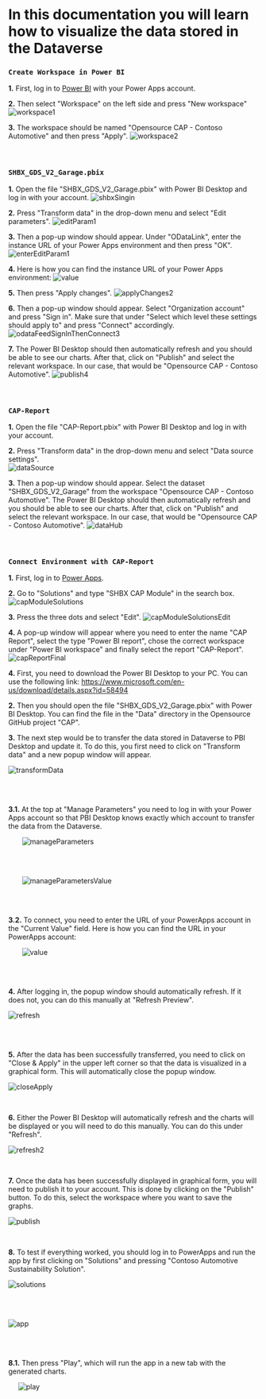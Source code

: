 # In this documentation you will learn how to visualize the data stored in the Dataverse

### **`Create Workspace in Power BI`**

**1.** First, log in to [Power BI](https://app.powerbi.com/) with your Power Apps account.

**2.** Then select "Workspace" on the left side and press "New workspace" <br />
![workspace1](https://github.com/shbxio/CAP/assets/43991954/e0413f7a-e056-4730-8d14-964ea5ed4d4b)

**3.** The workspace should be named "Opensource CAP - Contoso Automotive" and then press "Apply".
![workspace2](https://github.com/shbxio/CAP/assets/43991954/e3ce93ab-cebb-467c-9de5-4f0864525906)
<br />
<br />
<br />

### **`SHBX_GDS_V2_Garage.pbix`**

**1.** Open the file "SHBX_GDS_V2_Garage.pbix" with Power BI Desktop and log in with your account.
![shbxSingin](https://github.com/shbxio/CAP/assets/43991954/425b8a06-78cf-436a-ac8e-c04fca1a4480)

**2.** Press "Transform data" in the drop-down menu and select "Edit parameters".
![editParam1](https://github.com/shbxio/CAP/assets/43991954/e0bc2736-271c-4769-b049-952333bd1042)

**3.** Then a pop-up window should appear. Under "ODataLink", enter the instance URL of your Power Apps environment and then press "OK".
![enterEditParam1](https://github.com/shbxio/CAP/assets/43991954/6c23491e-9176-4daa-8b67-375a41c1b068)

**4.** Here is how you can find the instance URL of your Power Apps environment:
![value](https://github.com/shbxio/CAP/assets/43991954/86e2bd0e-a7db-490b-a780-e6f631373c19)

**5.** Then press "Apply changes".
![applyChanges2](https://github.com/shbxio/CAP/assets/43991954/63d8a6df-e790-46d2-b181-0c9a1e999d3c)

**6.** Then a pop-up window should appear. Select "Organization account" and press "Sign in". Make sure that under "Select which level these settings should apply to" and press "Connect" accordingly.
![odataFeedSignInThenConnect3](https://github.com/shbxio/CAP/assets/43991954/4e7330b6-c18b-4b03-941c-02a0515dde1f)

**7.** The Power BI Desktop should then automatically refresh and you should be able to see our charts. After that, click on "Publish" and select the relevant workspace. In our case, that would be "Opensource CAP - Contoso Automotive".
![publish4](https://github.com/shbxio/CAP/assets/43991954/d26b6d06-5ba0-430b-acb8-4397ae3283a7)
<br />
<br />
<br />

### **`CAP-Report`**

**1.** Open the file "CAP-Report.pbix" with Power BI Desktop and log in with your account.

**2.** Press "Transform data" in the drop-down menu and select "Data source settings". <br />
![dataSource](https://github.com/shbxio/CAP/assets/43991954/ccc611eb-e39f-49ff-a3ce-f5c9dbb2535b)

**3.** Then a pop-up window should appear. Select the dataset "SHBX_GDS_V2_Garage" from the workspace "Opensource CAP - Contoso Automotive". The Power BI Desktop should then automatically refresh and you should be able to see our charts. After that, click on "Publish" and select the relevant workspace. In our case, that would be "Opensource CAP - Contoso Automotive".
![dataHub](https://github.com/shbxio/CAP/assets/43991954/99a59f4c-9bb1-46fb-9d57-46a9f6decb7d)
<br />
<br />
<br />

### **`Connect Environment with CAP-Report`**

**1.** First, log in to [Power Apps](https://make.powerapps.com/).

**2.** Go to "Solutions" and type "SHBX CAP Module" in the search box.
![capModuleSolutions](https://github.com/shbxio/CAP/assets/43991954/ba442d9c-2d89-4760-b0ab-da9e515d51f7)

**3.** Press the three dots and select "Edit". 
![capModuleSolutionsEdit](https://github.com/shbxio/CAP/assets/43991954/397e962c-5990-4d02-9684-583df1319c0d)

**4.** A pop-up window will appear where you need to enter the name "CAP Report", select the type "Power BI report", chose the correct workspace under "Power BI workspace" and finally select the report "CAP-Report". 
![capReportFinal](https://github.com/shbxio/CAP/assets/43991954/756abe1b-7981-480c-a614-244a23767af0)





**4.** First, you need to download the Power BI Desktop to your PC. You can use the following link: https://www.microsoft.com/en-us/download/details.aspx?id=58494 


**2.** Then you should open the file "SHBX_GDS_V2_Garage.pbix" with Power BI Desktop. You can find the file in the "Data" directory in the Opensource GitHub project "CAP".   


**3.** The next step would be to transfer the data stored in Dataverse to PBI Desktop and update it. To do this, you first need to click on "Transform data" and a new popup window will appear.  

   ![transformData](https://github.com/shbxio/CAP/assets/43991954/8efe444c-ae0a-4a4b-b88b-f7065402b7ee)

<br /> <br />

   **3.1.** At the top at "Manage Parameters" you need to log in with your Power Apps account so that PBI Desktop knows exactly which account to transfer the data from the Dataverse.
   
&nbsp;&nbsp;&nbsp;&nbsp;&nbsp;&nbsp; ![manageParameters](https://github.com/shbxio/CAP/assets/43991954/965f6d23-1826-4bf7-b175-9466b94d44db)

<br /> <br />

&nbsp;&nbsp;&nbsp;&nbsp;&nbsp;&nbsp; ![manageParametersValue](https://github.com/shbxio/CAP/assets/43991954/73f54926-01b8-4482-af3d-805d514faae9)

<br /> <br />

   **3.2.** To connect, you need to enter the URL of your PowerApps account in the "Current Value" field. Here is how you can find the URL in your PowerApps account:
    
&nbsp;&nbsp;&nbsp;&nbsp;&nbsp;&nbsp; ![value](https://github.com/shbxio/CAP/assets/43991954/86e2bd0e-a7db-490b-a780-e6f631373c19)

<br /> <br /> 

**4.** After logging in, the popup window should automatically refresh. If it does not, you can do this manually at "Refresh Preview". 

   ![refresh](https://github.com/shbxio/CAP/assets/43991954/4e8f4c1d-be06-4084-aa32-5c054abebdb5)

<br /> <br /> 

**5.** After the data has been successfully transferred, you need to click on "Close & Apply" in the upper left corner so that the data is visualized in a graphical form. This will automatically close the popup window. 

   ![closeApply](https://github.com/shbxio/CAP/assets/43991954/7f6da884-ffd4-4496-a3a5-d8f148e74ca8)

<br /> 

**6.** Either the Power BI Desktop will automatically refresh and the charts will be displayed or you will need to do this manually. You can do this under "Refresh". 

   ![refresh2](https://github.com/shbxio/CAP/assets/43991954/ddcaed36-a7a0-4a25-bb03-43c386a2136c)

<br /> 

**7.** Once the data has been successfully displayed in graphical form, you will need to publish it to your account. This is done by clicking on the "Publish" button. To do this, select the workspace where you want to save the graphs. 

   ![publish](https://github.com/shbxio/CAP/assets/43991954/624e2806-c77e-4f40-a7c8-3515300dfd0f)

<br /> 

**8.** To test if everything worked, you should log in to PowerApps and run the app by first clicking on "Solutions" and pressing "Contoso Automotive Sustainability Solution". 

   ![solutions](https://github.com/shbxio/CAP/assets/43991954/058d3f5e-a45d-4b42-bcf6-1c00e048fe3b)

<br /> <br />

   ![app](https://github.com/shbxio/CAP/assets/43991954/6883a463-39af-471a-b81e-b1714c9910a3)

<br /> <br />

   **8.1.** Then press "Play", which will run the app in a new tab with the generated charts.
    
&nbsp;&nbsp;&nbsp;&nbsp; ![play](https://github.com/shbxio/CAP/assets/43991954/5cab2726-5fca-4afa-b8ff-7d564486d4db)
